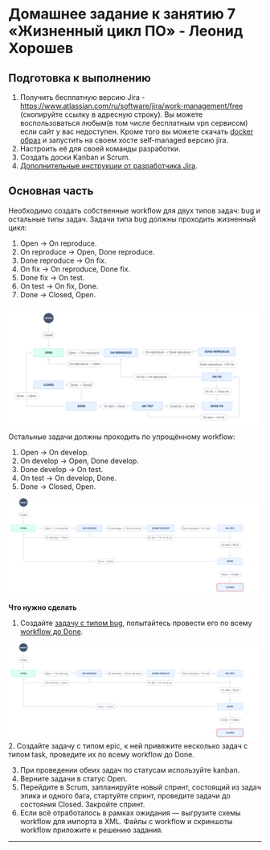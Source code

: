 # Домашнее задание к занятию 7 «Жизненный цикл ПО» - Леонид Хорошев

## Подготовка к выполнению

1. Получить бесплатную версию Jira - https://www.atlassian.com/ru/software/jira/work-management/free (скопируйте ссылку в адресную строку). Вы можете воспользоваться любым(в том числе бесплатным vpn сервисом) если сайт у вас недоступен. Кроме того вы можете скачать [docker образ](https://hub.docker.com/r/atlassian/jira-software/#) и запустить на своем хосте self-managed версию jira.
2. Настроить её для своей команды разработки.
3. Создать доски Kanban и Scrum.
4. [Дополнительные инструкции от разработчика Jira](https://support.atlassian.com/jira-cloud-administration/docs/import-and-export-issue-workflows/).

## Основная часть

Необходимо создать собственные workflow для двух типов задач: bug и остальные типы задач. Задачи типа bug должны проходить жизненный цикл:

1. Open -> On reproduce.
2. On reproduce -> Open, Done reproduce.
3. Done reproduce -> On fix.
4. On fix -> On reproduce, Done fix.
5. Done fix -> On test.
6. On test -> On fix, Done.
7. Done -> Closed, Open.

![Alt_text](https://github.com/LeonidKhoroshev/mnt-homeworks/blob/MNT-video/09-ci-01-intro/screenshots/jira1.png)

Остальные задачи должны проходить по упрощённому workflow:

1. Open -> On develop.
2. On develop -> Open, Done develop.
3. Done develop -> On test.
4. On test -> On develop, Done.
5. Done -> Closed, Open.

![Alt_text](https://github.com/LeonidKhoroshev/mnt-homeworks/blob/MNT-video/09-ci-01-intro/screenshots/jira2.png)

**Что нужно сделать**

1. Создайте [задачу с типом bug](https://khoroshevlv.atlassian.net/browse/H01KB-2?atlOrigin=eyJpIjoiZDRkYTRjZDliYzU5NDk1Zjg4NGE0M2E3MDZlODIzZjkiLCJwIjoiaiJ9), попытайтесь провести его по всему [workflow до Done](https://khoroshevlv.atlassian.net/jira/software/projects/H01KB/boards/1?atlOrigin=eyJpIjoiYjEzMTk1YmM2YjUxNDBlZTlmMjI5MTcyZDIyZTI1YmUiLCJwIjoiaiJ9).

![Alt_text](https://github.com/LeonidKhoroshev/mnt-homeworks/blob/MNT-video/09-ci-01-intro/screenshots/jira2.png)
2. Создайте задачу с типом epic, к ней привяжите несколько задач с типом task, проведите их по всему workflow до Done. 

3. При проведении обеих задач по статусам используйте kanban. 
4. Верните задачи в статус Open.
5. Перейдите в Scrum, запланируйте новый спринт, состоящий из задач эпика и одного бага, стартуйте спринт, проведите задачи до состояния Closed. Закройте спринт.
6. Если всё отработалось в рамках ожидания — выгрузите схемы workflow для импорта в XML. Файлы с workflow и скриншоты workflow приложите к решению задания.

---
